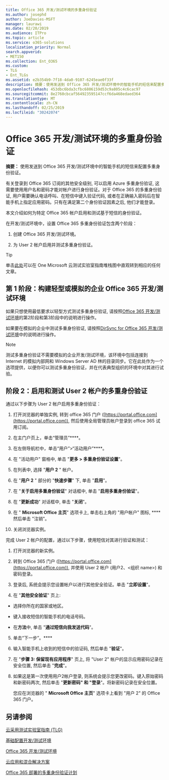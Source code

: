 ```yaml
---
title: Office 365 开发/测试环境的多重身份验证
ms.author: josephd
author: JoeDavies-MSFT
manager: laurawi
ms.date: 02/20/2019
ms.audience: ITPro
ms.topic: article
ms.service: o365-solutions
localization_priority: Normal
search.appverid:
- MET150
ms.collection: Ent_O365
ms.custom:
- TLG
- Ent_TLGs
ms.assetid: e2b354b9-7f18-4da0-9107-6245eae0f33f
description: 摘要：使用发送到 Office 365 开发/测试环境中的智能手机的短信来配置多重身份验证。
ms.openlocfilehash: 453dbc6bda3cfbc6806159d53c9a805c4c6cac97
ms.sourcegitcommit: 8e2760cbcaf564923595147ccf6da468edaed364
ms.translationtype: MT
ms.contentlocale: zh-CN
ms.lasthandoff: 02/25/2019
ms.locfileid: "30242074"
---
```

# <a name="multi-factor-authentication-for-your-office-365-devtest-environment"></a>Office 365 开发/测试环境的多重身份验证

 **摘要：** 使用发送到 Office 365 开发/测试环境中的智能手机的短信来配置多重身份验证。
  
有关登录到 Office 365 订阅的其他安全级别, 可以启用 Azure 多重身份验证, 这需要使用用户名和密码才能对帐户进行身份验证。对于 Office 365 的多重身份验证, 用户需要确认电话呼叫、在短信中键入验证代码, 或者在正确输入密码后在智能手机上指定应用密码。只有在满足第二个身份验证因素之后, 他们才能登录。 
  
本文介绍如何为特定 Office 365 帐户启用和测试基于短信的身份验证。
  
在开发/测试环境中，设置 Office 365 多重身份验证包含两个阶段：
  
1. 创建 Office 365 开发/测试环境。
    
2. 为 User 2 帐户启用并测试多重身份验证。
    
> [!TIP]
> 单击[此处](http://aka.ms/catlgstack)可以在 One Microsoft 云测试实验室指南堆栈图中直观转到相应的任何文章。
  
## <a name="phase-1-build-out-your-lightweight-or-simulated-enterprise-office-365-devtest-environment"></a>第 1 阶段：构建轻型或模拟的企业 Office 365 开发/测试环境

如果只想使用最低要求以轻型方式测试多重身份验证, 请按照[Office 365 开发/测试环境](office-365-dev-test-environment.md)的第2阶段和第3阶段中的说明进行操作。
  
如果要在模拟的企业中测试多重身份验证, 请按照[DirSync for Office 365 开发/测试环境](dirsync-for-your-office-365-dev-test-environment.md)中的说明进行操作。
  
> [!NOTE]
> 测试多重身份验证不需要模拟的企业开发/测试环境，该环境中包括连接到 Internet 的模拟内部网和 Windows Server AD 林的目录同步。它在此处作为一个选项提供，以便你可以测试多重身份验证，并在代表典型组织的环境中对其进行试验。 
  
## <a name="phase-2-enable-and-test-multi-factor-authentication-for-the-user-2-account"></a>阶段 2：启用和测试 User 2 帐户的多重身份验证

通过以下步骤为 User 2 帐户启用多重身份验证：
  
1. 打开浏览器的单独实例, 转到 office 365 门户 ([https://portal.office.com](https://portal.office.com)), 然后使用全局管理员帐户登录到 office 365 试用订阅。
    
2. 在主门户页上，单击“管理员”****。
    
3. 在左侧导航栏中，单击“用户”>“活动用户”****。
    
4. 在 "活动用户" 窗格中, 单击 "**更多 > 多重身份验证设置**"。
    
5. 在列表中, 选择 "**用户 2** " 帐户。
    
6. 在 "**用户 2** " 部分的 "**快速步骤**" 下, 单击 "**启用**"。
    
7. 在 "**关于启用多重身份验证**" 对话框中, 单击 "**启用多重身份验证**"。
    
8. 在 "**更新成功**" 对话框中, 单击 "**关闭**"。
    
9. 在 " **Microsoft Office 主页**" 选项卡上, 单击右上角的 "用户帐户" 图标, **** 然后单击 "注销"。
    
10. 关闭浏览器实例。
    
完成 User 2 帐户的配置，通过以下步骤，使用短信对其进行验证和测试：
  
1. 打开浏览器的新实例。
    
2. 转到 Office 365 门户 ([https://portal.office.com](https://portal.office.com)), 并使用 User 2 帐户 (用户2、\<组织 name>) 和密码登录。
    
3. 登录后, 系统会提示您设置帐户以进行其他安全验证。单击 "**立即设置**"。
    
4. 在 "**其他安全验证**" 页上:
    
  - 选择你所在的国家或地区。
    
  - 键入接收短信的智能手机的电话号码。
    
  - 在**方法**中, 单击 "**通过短信向我发送代码**"。
    
5. 单击“下一步”。****
    
6. 输入智能手机上收到的短信中的验证码, 然后单击 "**验证**"。
    
7. 在 "**步骤 3: 保留现有应用程序**" 页上, 将 "User 2" 帐户的显示应用密码记录在安全位置, 然后单击 "**完成**"。
    
8. 如果这是第一次使用用户2帐户登录, 则系统会提示您更改密码。键入原始密码和新密码两次, 然后单击 "**更新密码" 和 "登录**"。将新密码记录在安全位置。
    
    您应在浏览器的 " **Microsoft Office 主页**" 选项卡上看到 "用户 2" 的 Office 365 门户。
    
## <a name="see-also"></a>另请参阅

[云采用测试实验室指南 (TLG)](cloud-adoption-test-lab-guides-tlgs.md)
  
[基础配置开发/测试环境](base-configuration-dev-test-environment.md)
  
[Office 365 开发/测试环境](office-365-dev-test-environment.md)
  
[云应用和混合解决方案](cloud-adoption-and-hybrid-solutions.md)

[Office 365 部署的多重身份验证计划](https://support.office.com/article/Plan-for-multi-factor-authentication-for-Office-365-Deployments-043807b2-21db-4d5c-b430-c8a6dee0e6ba)


